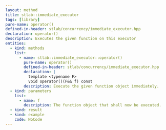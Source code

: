 ```yaml
---
layout: method
title: stlab::immediate_executor
tags: [library]
pure-name: operator()
defined-in-header: stlab/concurrency/immediate_executor.hpp 
declaration: operator()
description: Executes the given function on this executor
entities:
  - kind: methods
    list:
      - name: stlab::immediate_executor::operator()
        pure-name: operator()
        defined-in-header: stlab/concurrency/immediate_executor.hpp 
        declaration: |
          template <typename F> 
          void operator()(F&& f) const
        description: Execute the given function object immediately.
  - kind: parameters
    list:
      - name: f
        description: The function object that shall now be executed.
  - kind: result
  - kind: example
    code: NoCode
---
```

